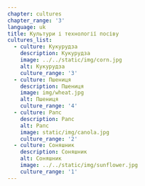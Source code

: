 ```yaml
---
chapter: cultures
chapter_range: '3'
language: uk
title: Культури і технології посіву
cultures_list:
  - culture: Кукурудза
    description: Кукурудза
    image: ../../static/img/corn.jpg
    alt: Кукурудза
    culture_range: '3'
  - culture: Пшениця
    description: Пшениця
    image: img/wheat.jpg
    alt: Пшениця
    culture_range: '4'
  - culture: Рапс
    description: Рапс
    alt: Рапс
    image: static/img/canola.jpg
    culture_range: '2'
  - culture: Соняшник
    description: Соняшник
    alt: Соняшник
    image: ../../static/img/sunflower.jpg
    culture_range: '1'
---
```

